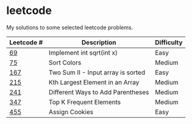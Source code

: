 # leetcode

My solutions to some selected leetcode problems.


| Leetcode #    | Description   | Difficulty |
| ------------- | ------------- | ------------- |
| [69](https://github.com/ffflora/leetcode/blob/master/69.md)           | Implement int sqrt(int x) | Easy|
| [75](https://github.com/ffflora/leetcode/blob/master/75.md)           | Sort Colors | Medium |
| [167](https://github.com/ffflora/leetcode/blob/master/167.md)           | Two Sum II - Input array is sorted | Easy|
| [215](https://github.com/ffflora/leetcode/blob/master/215.md)           | Kth Largest Element in an Array | Medium  |
| [241](https://github.com/ffflora/leetcode/blob/master/241.md)           | Different Ways to Add Parentheses | Medium  |
| [347](https://github.com/ffflora/leetcode/blob/master/347.md)           | Top K Frequent Elements | Medium  |
| [455](https://github.com/ffflora/leetcode/blob/master/455.md)           | Assign Cookies | Easy |
